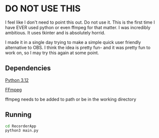 # DO NOT USE THIS
I feel like I don't need to point this out. Do not use it. This is the first time I have EVER used python or even ffmpeg for that matter. I was incredibly ambitious. It uses tkinter and is absolutely horrid.

I made it in a single day trying to make a simple quick user friendly alternative to OBS. I think the idea is pretty fun- and it was pretty fun to work on, so I may try this again at some point.

## Dependencies
[Python 3.12](https://www.python.org/)

[FFmpeg](https://github.com/FFmpeg/FFmpeg)

ffmpeg needs to be added to path or be in the working directory

## Running
```sh
cd RecorderApp
python3 main.py
```

